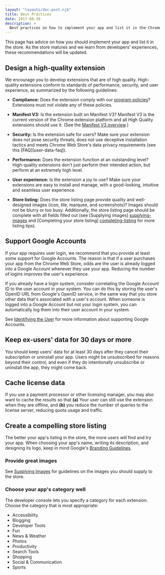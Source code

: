 ```yaml
---
layout: "layouts/doc-post.njk"
title: Best Practices
date: 2017-08-30
description: >
  Best practices on how to implement your app and list it in the Chrome Web Store.
---
```


This page has advice on how you should implement your app and list it in the store. As the store
matures and we learn from developers' experiences, these recommendations will be updated.

## Design a high-quality extension

We encourage you to develop extensions that are of high quality. High-quality extensions conform to
standards of performance, security, and user experience, as summarized by the following guidelines:

* **Compliance:** Does the extension comply with our [program policies]? Extensions must not violate
any of these policies.

* **Manifest V3:** Is the extension built on Manifest V3? Manifest V3 is the current version of the
  Chrome extension platform and all High Quality extensions should use it. (See the [Manifest V3
  overview][mv3-overview].)

* **Security:** Is the extension safe for users? Make sure your extension does not pose security
  threats, does not use deceptive installation tactics and meets Chrome Web Store's data privacy
  requirements (see this [FAQ][user-data-faq]).

* **Performance:** Does the extension function at an outstanding level? High-quality extensions
  don't just perform their intended action, but perform at an extremely high level. 

* **User experience:** Is the extension a joy to use? Make sure your extensions are easy to
  install and manage, with a good-looking, intuitive and seamless user experience.

* **Store listing:** Does the store listing page provide quality and well-designed images (icon,
  tile, marquee, and screenshots)? Images should not be blurry or too busy. Additionally, the store
  listing page should be complete with all fields filled out (see [Supplying images] [supplying-images]
  and [Completing your store listing] [completing-listing] for more listing tips).


## Support Google Accounts

If your app requires user login, we recommend that you provide at least some support for Google
Accounts. The reason is that if a user purchases your app from the Chrome Web Store, odds are the
user is already logged into a Google Account whenever they use your app. Reducing the number of
logins improves the user's experience.

If you already have a login system, consider correlating the Google Account ID to the user account
in your system. You can do this by storing the user's OpenID URL from Google's OpenID service, in
the same way that you store other data that's associated with a user's account. When someone is
logged into a Google Account but not your login system, you can automatically log them into their
user account in your system.

See [Identifying the User][3] for more information about supporting Google Accounts.

## Keep ex-users' data for 30 days or more

You should keep users' data for at least 30 days after they cancel their subscription or uninstall
your app. Users might be unsubscribed for reasons beyond their control, and even if they do
intentionally unsubscribe or uninstall the app, they might come back.

## Cache license data

If you use a payment processor or other licensing manager, you may also want to cache the results
so that **(a)** Your user can still use the extension when they are offline, and **(b)** you
reduce the number of queries to the license server, reducing quota usage and traffic.

## Create a compelling store listing

The better your app's listing in the store, the more users will find and try your app. When choosing
your app's name, writing its description, and designing its logo, keep in mind Google's [Branding
Guidelines][7].

### Provide great images

See [Supplying Images][8] for guidelines on the images you should supply to the store.

### Choose your app's category well

The developer console lets you specify a category for each extension. Choose the category
that is most appropriate:

* Accessibility
* Blogging
* Developer Tools
* Fun
* News & Weather
* Photos
* Productivity
* Search Tools
* Shopping
* Social & Communication
* Sports


[3]: /docs/webstore/identify_user
[4]: /docs/webstore/check_for_payment
[5]: /docs/webstore/check_for_payment#cache
[6]: #top
[7]: /docs/webstore/branding
[8]: /docs/webstore/images
[9]: #top
[mv3-overview]: /docs/extensions/mv3/intro/mv3-overview/
[program policies]: /docs/webstore/program_policies/
[user-daat-faq]: /docs/webstore/user_data/
[supplying-images]: /docs/webstore/images/
[completing-listing]: /docs/webstore/cws-dashboard-listing/
